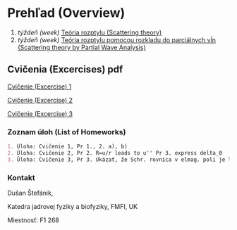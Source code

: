 # Prehľad (Overview)
1. *týždeň (week)* [Teória rozptylu (Scattering theory)](prvy_tyzden.html)
2. *týždeň (week)* [Teória rozptylu pomocou rozkladu do parciálnych vĺn (Scattering theory by Partial Wave Analysis)](druhy_tyzden.html)

## Cvičenia (Excercises) pdf
[Cvičenie (Excercise) 1](zadania/Rozptyl2016.pdf )

[Cvičenie (Excercise) 2](zadania/fazy2016.pdf ) 

[Cvičenie (Excercise) 3](zadania/castica%20v%20elmag%20poli%2BBohm%20Aharonov%20efekt.pdf ) 

### Zoznam úloh (List of Homeworks)

```markdown
1. Úloha: Cvičenie 1, Pr 1., 2. a), b)
2. Úloha: Cvičenie 2, Pr 2. R=u/r leads to u'' Pr 3. express delta_0
3. Úloha: Cvičenie 3, Pr 3. Ukázať, že Schr. rovnica v elmag. poli je lokálne kalibračne invariantná

```

### Kontakt

Dušan Štefánik,

Katedra jadrovej fyziky a biofyziky, FMFI, UK

Miestnosť: F1 268


